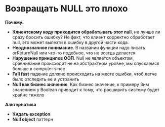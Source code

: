 # Возвращать NULL это плохо

**Почему:**

- **Клиентскому коду приходится обрабатывать этот null**, не лучше ли сразу бросить ошибку? Не факт, что клиент корректно обработает null, это может вылезти в ошибку в другой части кода.
- **Неоднозначное понимание**. В названии функции надо писать orReturnNull или что-то подобное, что не всегда делается
- **Нарушение принципов ООП**. Null не является объектом, сравнивание происходит не на абстрактном уровне, мы спускаемся больше к computer since 
- **Fall fast** падение должно происходить на месте ошибки, чтоб легче было отследить ее и устранить 
- **Null как бизнес значение**. Как бизнес значение, к примеру 3им значением у Boolean приводит к тому, что расширить систему будет крайне тяжело

**Альтернатива**

- **Кидать exception**
- **Null object** паттерн
 